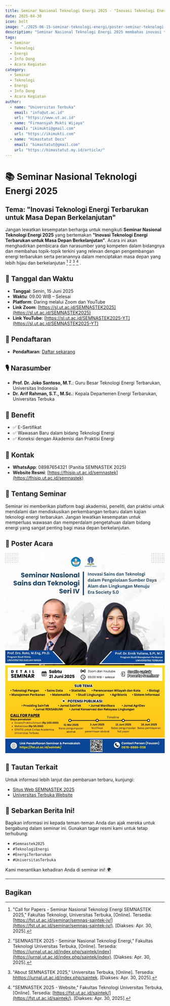 ```yaml
---
title: Seminar Nasional Teknologi Energi 2025 - "Inovasi Teknologi Energi Terbarukan untuk Masa Depan Berkelanjutan"
date: 2025-04-30
icon: bolt
image: "./2025-06-15-seminar-teknologi-energi/poster-seminar-teknologi-energi.jpg"
description: "Seminar Nasional Teknologi Energi 2025 membahas inovasi teknologi energi terbarukan untuk masa depan berkelanjutan. Bergabunglah untuk mendapatkan wawasan dari para ahli di bidang energi."
tags:
  - Seminar
  - Teknologi
  - Energi
  - Info Dong
  - Acara Kegiatan
category:
  - Seminar
  - Teknologi
  - Energi
  - Info Dong
  - Acara Kegiatan
author:
  - name: "Universitas Terbuka"
    email: "info@ut.ac.id"
    url: "https://www.ut.ac.id"
  - name: "Firmansyah Mukti Wijaya"
    email: "ikimukti@gmail.com"
    url: "https://ikimukti.com"
  - name: "Himastatut Docs"
    email: "himastatut@gmail.com"
    url: "https://himastatut.my.id/article/"
---
```


# 📚 Seminar Nasional Teknologi Energi 2025
## Tema: "Inovasi Teknologi Energi Terbarukan untuk Masa Depan Berkelanjutan"

Jangan lewatkan kesempatan berharga untuk mengikuti **Seminar Nasional Teknologi Energi 2025** yang bertemakan **"Inovasi Teknologi Energi Terbarukan untuk Masa Depan Berkelanjutan"**. Acara ini akan menghadirkan pembicara dan narasumber yang kompeten dalam bidangnya dan membahas topik-topik terkini yang relevan dengan pengembangan energi terbarukan serta peranannya dalam menciptakan masa depan yang lebih hijau dan berkelanjutan [^1] [^2] [^3] [^4] .

## 📅 Tanggal dan Waktu
- **Tanggal**: Senin, 15 Juni 2025
- **Waktu**: 09.00 WIB – Selesai
- **Platform**: Daring melalui Zoom dan YouTube
- **Link Zoom**: [https://sl.ut.ac.id/SEMNASTEK2025](https://sl.ut.ac.id/SEMNASTEK2025)
- **Link YouTube**: [https://sl.ut.ac.id/SEMNASTEK2025-YT](https://sl.ut.ac.id/SEMNASTEK2025-YT)

## 📝 Pendaftaran
- **Pendaftaran**: [Daftar sekarang](https://sl.ut.ac.id/DaftarSEMNASTEK2025)

## 🎙 Narasumber
- **Prof. Dr. Joko Santoso, M.T.**: Guru Besar Teknologi Energi Terbarukan, Universitas Indonesia
- **Dr. Arif Rahman, S.T., M.Sc.**: Kepala Departemen Energi Terbarukan, Universitas Terbuka

## 🎁 Benefit
- ✅ E-Sertifikat
- ✅ Wawasan Baru dalam bidang Teknologi Energi
- ✅ Koneksi dengan Akademisi dan Praktisi Energi

## 📱 Kontak
- **WhatsApp**: 08987654321 (Panitia SEMNASTEK 2025)
- **Website Resmi**: [https://fhisip.ut.ac.id/semnastek](https://fhisip.ut.ac.id/semnastek)

## 📝 Tentang Seminar
Seminar ini memberikan platform bagi akademisi, peneliti, dan praktisi untuk mendalami dan mendiskusikan perkembangan terbaru dalam kajian teknologi energi terbarukan. Jangan lewatkan kesempatan untuk memperluas wawasan dan memperdalam pengetahuan dalam bidang energi yang sangat penting bagi masa depan berkelanjutan.

## 📸 Poster Acara
![Seminar Nasional Teknologi Energi 2025](./2025-06-15-seminar-teknologi-energi/poster-seminar-teknologi-energi.jpg)

## 🔗 Tautan Terkait
Untuk informasi lebih lanjut dan pembaruan terbaru, kunjungi:
- [Situs Web SEMNASTEK 2025](https://fhisip.ut.ac.id/semnastek)
- [Universitas Terbuka Website](https://www.ut.ac.id)

## 📢 Sebarkan Berita Ini!
Bagikan informasi ini kepada teman-teman Anda dan ajak mereka untuk bergabung dalam seminar ini. Gunakan tagar resmi kami untuk tetap terhubung:
- `#Semnastek2025`
- `#TeknologiEnergi`
- `#EnergiTerbarukan`
- `#UniversitasTerbuka`

Kami menantikan kehadiran Anda di seminar ini! 🌍

---

[^1]: "Call for Papers - Seminar Nasional Teknologi Energi SEMNASTEK 2025," Fakultas Teknologi, Universitas Terbuka, [Online]. Tersedia: [https://fst.ut.ac.id/seminar/semnas-saintek-iv/](https://fst.ut.ac.id/seminar/semnas-saintek-iv/). [Diakses: Apr. 30, 2025].
[^2]: "SEMNASTEK 2025 - Seminar Nasional Teknologi Energi," Fakultas Teknologi Universitas Terbuka, [Online]. Tersedia: [https://jurnal.ut.ac.id/index.php/saintek/index](https://jurnal.ut.ac.id/index.php/saintek/index). [Diakses: Apr. 30, 2025].
[^3]: "About SEMNASTEK 2025," Universitas Terbuka, [Online]. Tersedia: [hhttps://jurnal.ut.ac.id/index.php/saintek](hhttps://jurnal.ut.ac.id/index.php/saintek). [Diakses: Apr. 30, 2025].
[^4]: "SEMNASTEK 2025 - Website," Fakultas Teknologi Universitas Terbuka, [Online]. Tersedia: [https://fst.ut.ac.id/saintek/](https://fst.ut.ac.id/saintek/). [Diakses: Apr. 30, 2025].

## Bagikan
<Share colorful />
<GitContributors />
<GitChangelog />
